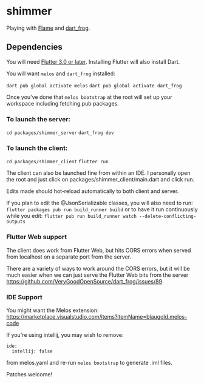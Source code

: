 # shimmer

Playing with [Flame](https://flame-engine.org/) and
[dart_frog](https://github.com/VeryGoodOpenSource/dart_frog).

## Dependencies

You will need [Flutter 3.0 or later](https://flutter.dev/install).
Installing Flutter will also install Dart.


You will want `melos` and `dart_frog` installed:

`dart pub global activate melos`
`dart pub global activate dart_frog`

Once you've done that `melos bootstrap` at the root will set up your workspace
including fetching pub packages.

### To launch the server:

`cd packages/shimmer_server`
`dart_frog dev`

### To launch the client:
`cd packages/shimmer_client`
`flutter run`

The client can also be launched fine from within an IDE.  I personally open
the root and just click on packages/shimmer_client/main.dart and click run.

Edits made should hot-reload automatically to both client and server.

If you plan to edit the @JsonSerializable classes, you will also need to run:
`flutter packages pub run build_runner build`
or to have it run continuously while you edit:
`flutter pub run build_runner watch --delete-conflicting-outputs`

### Flutter Web support

The client does work from Flutter Web, but hits CORS errors when served
from localhost on a separate port from the server.

There are a variety of ways to work around the CORS errors, but it will be
much easier when we can just serve the Flutter Web bits from the server
https://github.com/VeryGoodOpenSource/dart_frog/issues/89

### IDE Support

You might want the Melos extension:
https://marketplace.visualstudio.com/items?itemName=blaugold.melos-code

If you're using intellij, you may wish to remove:
```
ide:
  intellij: false
```
from melos.yaml and re-run `melos bootstrap` to generate .iml files.

Patches welcome!